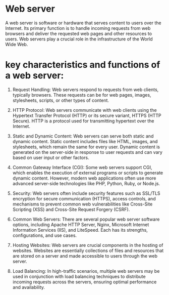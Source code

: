 # Web server
A web server is software or hardware that serves content to users over the Internet. Its primary function is to handle incoming requests from web browsers and deliver the requested web pages and other resources to users. Web servers play a crucial role in the infrastructure of the World Wide Web.

# key characteristics and functions of a web server:

1. Request Handling: Web servers respond to requests from web clients, typically browsers. These requests can be for web pages, images, stylesheets, scripts, or other types of content.

2. HTTP Protocol: Web servers communicate with web clients using the Hypertext Transfer Protocol (HTTP) or its secure variant, HTTPS (HTTP Secure). HTTP is a protocol used for transmitting hypertext over the Internet.

3. Static and Dynamic Content: Web servers can serve both static and dynamic content. Static content includes files like HTML, images, and stylesheets, which remain the same for every user. Dynamic content is generated on the server-side in response to user requests and can vary based on user input or other factors.
4. Common Gateway Interface (CGI): Some web servers support CGI, which enables the execution of external programs or scripts to generate dynamic content. However, modern web applications often use more advanced server-side technologies like PHP, Python, Ruby, or Node.js.

5. Security: Web servers often include security features such as SSL/TLS encryption for secure communication (HTTPS), access controls, and mechanisms to prevent common web vulnerabilities like Cross-Site Scripting (XSS) and Cross-Site Request Forgery (CSRF).

6. Common Web Servers: There are several popular web server software options, including Apache HTTP Server, Nginx, Microsoft Internet Information Services (IIS), and LiteSpeed. Each has its strengths, configurations, and use cases.

7. Hosting Websites: Web servers are crucial components in the hosting of websites. Websites are essentially collections of files and resources that are stored on a server and made accessible to users through the web server.

8. Load Balancing: In high-traffic scenarios, multiple web servers may be used in conjunction with load balancing techniques to distribute incoming requests across the servers, ensuring optimal performance and availability.
